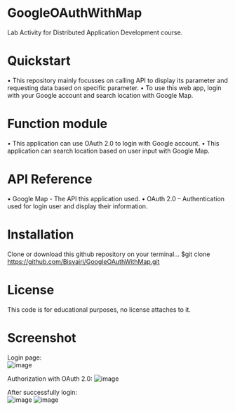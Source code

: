 # GoogleOAuthWithMap
Lab Activity for Distributed Application Development course.

# Quickstart
•	This repository mainly focusses on calling API to display its parameter and requesting data based on specific parameter.
•	To use this web app, login with your Google account and search location with Google Map.

# Function module
•	This application can use OAuth 2.0 to login with Google account.
•	This application can search location based on user input with Google Map.

# API Reference
•	Google Map - The API this application used.
•	OAuth 2.0 – Authentication used for login user and display their information.

# Installation
Clone or download this github repository on your terminal... 
$git clone https://github.com/Bisyairi/GoogleOAuthWithMap.git

# License
This code is for educational purposes, no license attaches to it.

# Screenshot
Login page:     
![image](https://user-images.githubusercontent.com/44804051/48070425-d247a700-e212-11e8-9ebf-d673f90db8ad.png)

Authorization with OAuth 2.0:
![image](https://user-images.githubusercontent.com/44804051/48070967-0a031e80-e214-11e8-8759-3e1b0bb8c509.png)

After successfully login:       
![image](https://user-images.githubusercontent.com/44804051/48070687-703b7180-e213-11e8-8ebb-9164574cfcfa.png)
![image](https://user-images.githubusercontent.com/44804051/48070712-7b8e9d00-e213-11e8-95e1-7c8828ec4a45.png)




